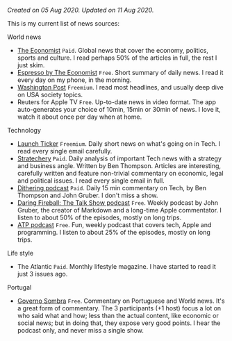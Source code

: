 _Created on 05 Aug 2020. Updated on 11 Aug 2020._

This is my current list of news sources:

World news

* [The Economist](https://www.economist.com) `Paid`. Global news that cover the economy, politics, sports and culture. I read perhaps 50% of the articles in full, the rest I just skim.
* [Espresso by The Economist](https://www.economist.com) `Free`. Short summary of daily news. I read it every day on my phone, in the morning. 
* [Washington Post](https://www.wapo.com) `Freemium`. I read most headlines, and usually deep dive on USA society topics. 
* Reuters for Apple TV `Free`. Up-to-date news in video format. The app auto-generates your choice of 10min, 15min or 30min of news. I love it, watch it about once per day when at home. 

Technology

* [Launch Ticker](https://www.launchticker.com) `Freemium`. Daily short news on what's going on in Tech. I read every single email carefully.
* [Stratechery](https://www.stratechery.com) `Paid`. Daily analysis of important Tech news with a strategy and business angle. Written by Ben Thompson. Articles are interesting, carefully written and feature non-trivial commentary on economic, legal and political issues. I read every single email in full. 
* [Dithering podcast](https://dithering.fm) `Paid`. Daily 15 min commentary on Tech, by Ben Thompson and John Gruber. I don't miss a show. 
* [Daring Fireball: The Talk Show podcast](https://daringfireball.net/thetalkshow/) `Free`. Weekly podcast by John Gruber, the creator of Markdown and a long-time Apple commentator. I listen to about 50% of the episodes, mostly on long trips. 
* [ATP podcast](https://atp.fm) `Free`. Fun, weekly podcast that covers tech, Apple and programming. I listen to about 25% of the episodes, mostly on long trips. 

Life style

* The Atlantic `Paid`. Monthly lifestyle magazine. I have started to read it just 3 issues ago. 
 
Portugal

* [Governo Sombra](https://www.tsf.pt/programa/governo-sombra.html) `Free`. Commentary on Portuguese and World news. It's a great form of commentary. The 3 participants (+1 host) focus a lot on who said what and how; less than the actual content, like economic or social news; but in doing that, they expose very good points. I hear the podcast only, and never miss a single show. 

